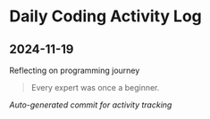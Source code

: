 # Daily Coding Activity Log

## 2024-11-19

Reflecting on programming journey

> Every expert was once a beginner.

*Auto-generated commit for activity tracking*
